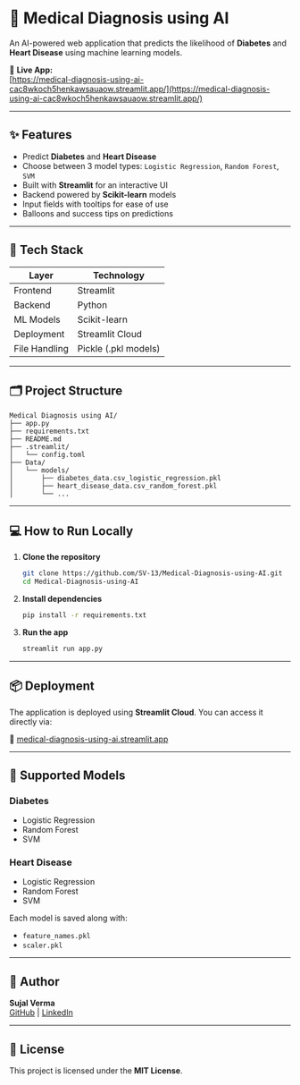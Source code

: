 # 🧠 Medical Diagnosis using AI

An AI-powered web application that predicts the likelihood of **Diabetes** and **Heart Disease** using machine learning models.

🔗 **Live App:**  
[https://medical-diagnosis-using-ai-cac8wkoch5henkawsauaow.streamlit.app/](https://medical-diagnosis-using-ai-cac8wkoch5henkawsauaow.streamlit.app/)

---

## ✨ Features

- Predict **Diabetes** and **Heart Disease**
- Choose between 3 model types: `Logistic Regression`, `Random Forest`, `SVM`
- Built with **Streamlit** for an interactive UI
- Backend powered by **Scikit-learn** models
- Input fields with tooltips for ease of use
- Balloons and success tips on predictions

---

## 🧰 Tech Stack

| Layer         | Technology             |
|---------------|-------------------------|
| Frontend      | Streamlit               |
| Backend       | Python                  |
| ML Models     | Scikit-learn            |
| Deployment    | Streamlit Cloud         |
| File Handling | Pickle (.pkl models)    |

---

## 🗂️ Project Structure

```
Medical Diagnosis using AI/
├── app.py
├── requirements.txt
├── README.md
├── .streamlit/
│   └── config.toml
├── Data/
│   └── models/
│       ├── diabetes_data.csv_logistic_regression.pkl
│       ├── heart_disease_data.csv_random_forest.pkl
│       └── ...
```

---

## 💻 How to Run Locally

1. **Clone the repository**
   ```bash
   git clone https://github.com/SV-13/Medical-Diagnosis-using-AI.git
   cd Medical-Diagnosis-using-AI
   ```

2. **Install dependencies**
   ```bash
   pip install -r requirements.txt
   ```

3. **Run the app**
   ```bash
   streamlit run app.py
   ```

---

## 📦 Deployment

The application is deployed using **Streamlit Cloud**. You can access it directly via:

🔗 [medical-diagnosis-using-ai.streamlit.app](https://medical-diagnosis-using-ai-cac8wkoch5henkawsauaow.streamlit.app/)

---

## 🤖 Supported Models

### Diabetes
- Logistic Regression
- Random Forest
- SVM

### Heart Disease
- Logistic Regression
- Random Forest
- SVM

Each model is saved along with:
- `feature_names.pkl`
- `scaler.pkl`

---

## 👤 Author

**Sujal Verma**  
[GitHub](https://github.com/SV-13) | [LinkedIn](https://www.linkedin.com/in/sujal-verma-816190269/)

---

## 📝 License

This project is licensed under the **MIT License**.

